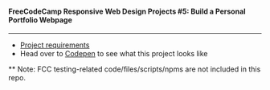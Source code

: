 #### FreeCodeCamp Responsive Web Design Projects #5: Build a Personal Portfolio Webpage
---
- [Project requirements](https://www.freecodecamp.org/learn/responsive-web-design/responsive-web-design-projects/build-a-personal-portfolio-webpage)
- Head over to [Codepen](https://codepen.io/Songluck/full/qBbYWXR) to see what this project looks like

** Note: FCC testing-related code/files/scripts/npms are not included in this repo.
